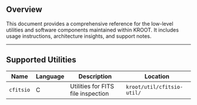 ## Overview

This document provides a comprehensive reference for the low-level utilities and software components maintained within KROOT. It includes usage instructions, architecture insights, and support notes.

---

## Supported Utilities

| Name         | Language | Description                       | Location            |
|--------------|----------|-----------------------------------|---------------------|
| `cfitsio` | C      | Utilities for FITS file inspection      | `kroot/util/cfitsio-util/`|


